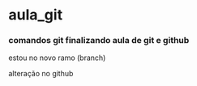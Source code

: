 # aula_git
### comandos git finalizando aula de git e github


estou no novo ramo (branch)

alteração no github
